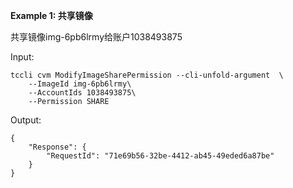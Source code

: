 **Example 1: 共享镜像**

共享镜像img-6pb6lrmy给账户1038493875

Input: 

```
tccli cvm ModifyImageSharePermission --cli-unfold-argument  \
    --ImageId img-6pb6lrmy\
    --AccountIds 1038493875\
    --Permission SHARE
```

Output: 
```
{
    "Response": {
        "RequestId": "71e69b56-32be-4412-ab45-49eded6a87be"
    }
}
```


